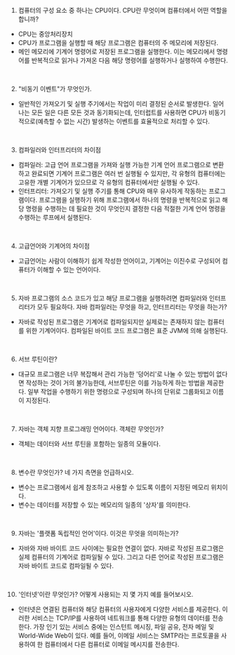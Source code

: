 1. 컴퓨터의 구성 요소 중 하나는 CPU이다. CPU란 무엇이며 컴퓨터에서 어떤 역할을 합니까?

- CPU는 중앙처리장치
- CPU가 프로그램을 실행할 때 해당 프로그램은 컴퓨터의 주 메모리에 저장된다.
- 메인 메모리에 기계어 명령어로 저장된 프로그램을 실행한다. 이는 메모리에서 명령어를 반복적으로 읽거나 가져온 다음 해당 명령어를 실행하거나 실행하여 수행한다.

<br>

2. "비동기 이벤트"가 무엇인가.

- 일반적인 가져오기 및 실행 주기에서는 작업이 미리 결정된 순서로 발생한다. 일어나는 모든 일은 다른 모든 것과 동기화되는데, 인터럽트를 사용하면 CPU가 비동기적으로(예측할 수 없는 시간) 발생하는 이벤트를 효율적으로 처리할 수 있다.

<br>

3. 컴파일러와 인터프리터의 차이점

- 컴파일러: 고급 언어 프로그램을 가져와 실행 가능한 기계 언어 프로그램으로 변환하고 완료되면 기계어 프로그램은 여러 번 실행될 수 있지만, 각 유형의 컴퓨터에는 고유한 개별 기계어가 있으므로 각 유형의 컴퓨터에서만 실행될 수 있다.
- 인터프리터: 가져오기 및 실행 주기를 통해 CPU와 매우 유사하게 작동하는 프로그램이다. 프로그램을 실행하기 위해 프로그램에서 하나의 명령을 반복적으로 읽고 해당 명령을 수행하는 데 필요한 것이 무엇인지 결정한 다음 적절한 기계 언어 명령을 수행하는 루프에서 실행된다.

<br>

4. 고급언어와 기계어의 차이점

- 고급언어는 사람이 이해하기 쉽게 작성한 언어이고, 기계어는 이진수로 구성되어 컴퓨터가 이해할 수 있는 언어이다.

<br>

5. 자바 프로그램의 소스 코드가 있고 해당 프로그램을 실행하려면 컴파일러와 인터프리터가 모두 필요하다. 자바 컴파일러는 무엇을 하고, 인터프리터는 무엇을 하는가?

- 자바로 작성된 프로그램은 기계어로 컴파일되지만 실제로는 존재하지 않는 컴퓨터를 위한 기계어이다. 컴파일된 바이트 코드 프로그램은 표준 JVM에 의해 실행된다.

<br>

6. 서브 루틴이란?

- 대규모 프로그램은 너무 복잡해서 관리 가능한 '덩어리'로 나눌 수 있는 방법이 없다면 작성하는 것이 거의 불가능한데, 서브루틴은 이를 가능하게 하는 방법을 제공한다.
  일부 작업을 수행하기 위한 명령으로 구성되며 하나의 단위로 그룹화되고 이름이 지정된다.

<br>

7. 자바는 객체 지향 프로그래밍 언어이다. 객체란 무엇인가?

- 객체는 데이터와 서브 루틴을 포함하는 일종의 모듈이다.

<br>

8. 변수란 무엇인가? 네 가지 측면을 언급하시오.

- 변수는 프로그램에서 쉽게 참조하고 사용할 수 있도록 이름이 지정된 메모리 위치이다.
- 변수는 데이터를 저장할 수 있는 메모리의 일종의 '상자'를 의미한다.

<br>

9. 자바는 '플랫폼 독립적인 언어'이다. 이것은 무엇을 의미하는가?

- 자바와 자바 바이트 코드 사이에는 필요한 연결이 없다. 자바로 작성된 프로그램은 실제 컴퓨터의 기계어로 컴파일될 수 있다. 그리고 다른 언어로 작성된 프로그램은 자바 바이트 코드로 컴파일될 수 있다.

<br>

10. '인터넷'이란 무엇인가? 어떻게 사용되는 지 몇 가지 예를 들어보시오.

- 인터넷은 연결된 컴퓨터와 해당 컴퓨터의 사용자에게 다양한 서비스를 제공한다. 이러한 서비스는 TCP/IP를 사용하여 네트워크를 통해 다양한 유형의 데이터를 전송한다. 가장 인기 있는 서비스 중에는 인스턴트 메시징, 파일 공유, 전자 메일 및 World-Wide Web이 있다.
  예를 들어, 이메일 서비스는 SMTP라는 프로토콜을 사용하여 한 컴퓨터에서 다른 컴퓨터로 이메일 메시지를 전송한다.
